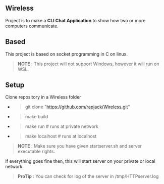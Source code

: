 ## Wireless
Project is to make a **CLI Chat Application** to show how two or more computers
communicate.

## Based
This project is based on socket programming in C on linux.
> **NOTE** : This project will not support Windows, however it will run on WSL.

## Setup
Clone repository in a Wireless folder
- > git clone "https://github.com/rapjack/Wireless.git"
- > make build
- > make run # runs at private network
- > make localhost # runs at localhost

> **NOTE** : Make sure you have given startserver.sh and server executable rights.

If everything goes fine then, this will start server on your private 
or local network.

> **ProTip** : You can check for log of the server in /tmp/HTTPserver.log
